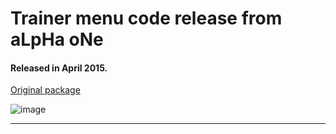 # Trainer menu code release from aLpHa oNe

#### Released in April 2015.

[Original package](https://defacto2.net/f/a718b8e)

![image](https://user-images.githubusercontent.com/513842/170802132-32fb8c5e-7b27-4a79-958b-1837953d9f94.png)

---
